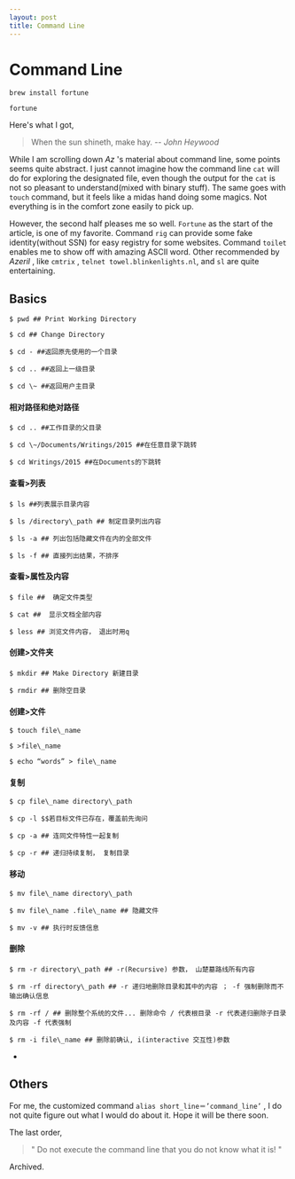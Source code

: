 ```yaml
---
layout: post
title: Command Line
---
```

# Command Line
`brew install fortune`

`fortune`

Here's what I got,

> When the sun shineth, make hay.
> 	  -- _John Heywood_

While I am scrolling down _Az_ 's material about command line, some points seems quite abstract. I just cannot imagine how the command line `cat` will do for exploring the designated file, even though the output for the `cat` is not so pleasant to understand(mixed with binary stuff). The same goes with `touch` command, but it feels like a midas hand doing some magics. Not everything is in the comfort zone easily to pick up.

However, the second half pleases me so well. `Fortune` as the start of the article, is one of my favorite. Command `rig` can provide some fake identity(without SSN) for easy registry for some websites. Command `toilet` enables me to show off with amazing ASCII word. Other recommended by _Azeril_ , like `cmtrix` , `telnet towel.blinkenlights.nl`, and `sl` are quite entertaining.

## Basics

`$ pwd ## Print Working Directory`

`$ cd ## Change Directory`

`$ cd - ##返回原先使用的一个目录`

`$ cd .. ##返回上一级目录`

`$ cd \~ ##返回用户主目录`

#### 相对路径和绝对路径

`$ cd .. ##工作目录的父目录`

`$ cd \~/Documents/Writings/2015 ##在任意目录下跳转`

`$ cd Writings/2015 ##在Documents的下跳转`


#### 查看\>列表

`$ ls ##列表展示目录内容`

`$ ls /directory\_path ## 制定目录列出内容`

`$ ls -a ## 列出包括隐藏文件在内的全部文件`

`$ ls -f ## 直接列出结果，不排序`

#### 查看\>属性及内容


`$ file ##  确定文件类型`

`$ cat ##  显示文档全部内容`

`$ less ## 浏览文件内容， 退出时用q`

#### 创建\>文件夹

`$ mkdir ## Make Directory 新建目录`

`$ rmdir ## 删除空目录`

#### 创建\>文件

`$ touch file\_name`

`$ >file\_name`

`$ echo “words” > file\_name`

#### 复制

`$ cp file\_name directory\_path`

`$ cp -l $$若目标文件已存在，覆盖前先询问`

`$ cp -a ## 连同文件特性一起复制`

`$ cp -r ## 递归持续复制， 复制目录`

#### 移动

`$ mv file\_name directory\_path`

`$ mv file\_name .file\_name ## 隐藏文件`

`$ mv -v ## 执行时反馈信息`

#### 删除

`$ rm -r directory\_path ## -r(Recursive) 参数， 山楚墓路线所有内容`

`$ rm -rf directory\_path ## -r 递归地删除目录和其中的内容 ； -f 强制删除而不输出确认信息`

`$ rm -rf / ## 删除整个系统的文件... 删除命令 / 代表根目录 -r 代表递归删除子目录及内容 -f 代表强制`

`$ rm -i file\_name ## 删除前确认, i(interactive 交互性)参数`

-

## Others

For me, the customized command `alias short_line＝’command_line’` , I do not quite figure out what I would do about it. Hope it will be there soon.

The last order,

> " Do not execute the command line that you do not know what it is! "


Archived.